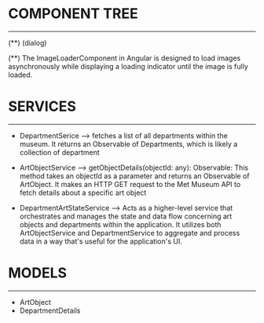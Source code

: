 

# COMPONENT TREE
----------------
<app-home-page>
	<app-header>
   	<app-department-details>
		<app-art-object-card>
            <app-image-loader> (**)
		    (dialog) <app-art-object-details-dialog> 


(**) The ImageLoaderComponent in Angular is designed to load images asynchronously while displaying a loading indicator until the image is fully loaded.


# SERVICES
----------
- DepartmentSerice -->  fetches a list of all departments within the museum. It returns an Observable of Departments, which is likely a collection of department

- ArtObjectService --> getObjectDetails(objectId: any): Observable<ArtObject>: This method takes an objectId as a parameter and returns an Observable of ArtObject. It makes an HTTP GET request to the Met Museum API to fetch details about a specific art object

- DepartmentArtStateService --> Acts as a higher-level service that orchestrates and manages the state and data flow concerning art objects and departments within the application. It utilizes both ArtObjectService and DepartmentService to aggregate and process data in a way that's useful for the application's UI.

# MODELS
--------
* ArtObject
* DepartmentDetails


